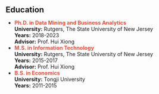 <h1 id="education"></h1>

<h2 style="margin: 30px 0px 10px;">Education</h2>

<ul>
<li><strong style="color: #e74d3c;">Ph.D. in Data Mining and Business Analytics</strong></li>
<strong>University:</strong> Rutgers, The State University of New Jersey<br>
<strong>Years:</strong> 2018-2023<br>
<strong>Advisor:</strong> Prof. Hui Xiong<br>
<li><strong style="color: #e74d3c;">M.S. in Information Technology</strong></li>
<strong>University:</strong> Rutgers, The State University of New Jersey<br>
<strong>Years:</strong> 2015-2017<br>
<strong>Advisor:</strong> Prof. Hui Xiong<br>
<li><strong style="color: #e74d3c;">B.S. in Economics</strong></li>
<strong>University:</strong> Tongji University<br>
<strong>Years:</strong> 2011-2015<br>
</ul>